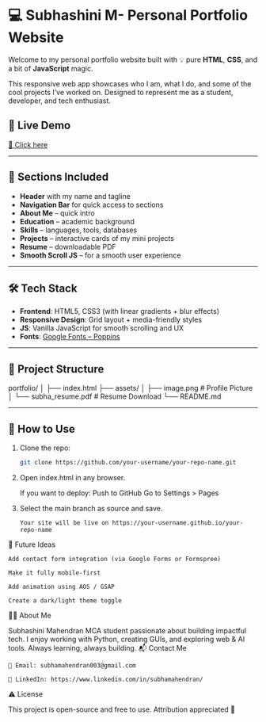 # 💻 Subhashini M- Personal Portfolio Website

Welcome to my personal portfolio website built with 💡 pure **HTML**, **CSS**, and a bit of **JavaScript** magic.

This responsive web app showcases who I am, what I do, and some of the cool projects I’ve worked on. Designed to represent me as a student, developer, and tech enthusiast.

## 🌟 Live Demo

[🔗 Click here](https://github.com/Subha003M/portfolio) 

---

## 📌 Sections Included

- **Header** with my name and tagline
- **Navigation Bar** for quick access to sections
- **About Me** – quick intro
- **Education** – academic background
- **Skills** – languages, tools, databases
- **Projects** – interactive cards of my mini projects
- **Resume** – downloadable PDF
- **Smooth Scroll JS** – for a smooth user experience

---

## 🛠️ Tech Stack

- **Frontend**: HTML5, CSS3 (with linear gradients + blur effects)
- **Responsive Design**: Grid layout + media-friendly styles
- **JS**: Vanilla JavaScript for smooth scrolling and UX
- **Fonts**: [Google Fonts – Poppins](https://fonts.google.com/specimen/Poppins)

---

## 📁 Project Structure

portfolio/
│
├── index.html
├── assets/
│ ├── image.png # Profile Picture
│ └── subha_resume.pdf # Resume Download 
└── README.md

---

## 🚀 How to Use

1. Clone the repo:
   ```bash
   git clone https://github.com/your-username/your-repo-name.git

2. Open index.html in any browser.

    If you want to deploy:
    Push to GitHub
   Go to Settings > Pages

3.  Select the main branch as source and save.

        Your site will be live on https://your-username.github.io/your-repo-name

🧠 Future Ideas

    Add contact form integration (via Google Forms or Formspree)

    Make it fully mobile-first

    Add animation using AOS / GSAP

    Create a dark/light theme toggle

🧑‍💻 About Me

Subhashini Mahendran
MCA student passionate about building impactful tech.
I enjoy working with Python, creating GUIs, and exploring web & AI tools. Always learning, always building.
📬 Contact Me

    📧 Email: subhamahendran003@gmail.com

    💼 LinkedIn: https://www.linkedin.com/in/subhamahendran/

   

⚠️ License

This project is open-source and free to use. Attribution appreciated 💙
